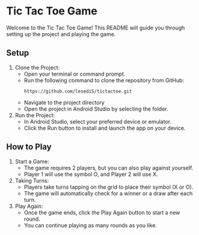 <h1>Tic Tac Toe Game</h1>
Welcome to the Tic Tac Toe Game! This README will guide you through setting up the project and playing the game.

<h2>Setup</h2>
<ol>
   <li>Clone the Project:
      <ul>
        <li>Open your terminal or command prompt.</li>
        <li>Run the following command to clone the repository from GitHub:
          <pre><code>https://github.com/lesediS/tictactoe.git</code></pre>
        <li>Navigate to the project directory</li>
        <li>Open the project in Android Studio by selecting the folder.</li>
      </ul>
    </li>

  <li>Run the Project:
      <ul>
        <li>In Android Studio, select your preferred device or emulator.</li>
        <li>Click the Run button to install and launch the app on your device.</li>
      </ul>
  </li>
</ol>

<h2>How to Play</h2>
<ol>
  <li>Start a Game:
    <ul>
      <li>The game requires 2 players, but you can also play against yourself.</li>
      <li>Player 1 will use the symbol O, and Player 2 will use X.</li>
    </ul>
    <li>Taking Turns:
      <ul>
        <li>Players take turns tapping on the grid to place their symbol (X or O).</li>
        <li>The game will automatically check for a winner or a draw after each turn.</li>
      </ul>
      <li>Play Again:
        <ul>
          <li>Once the game ends, click the Play Again button to start a new round.</li>
          <li>You can continue playing as many rounds as you like.</li>
        </ul>
      </li>
</ol>
